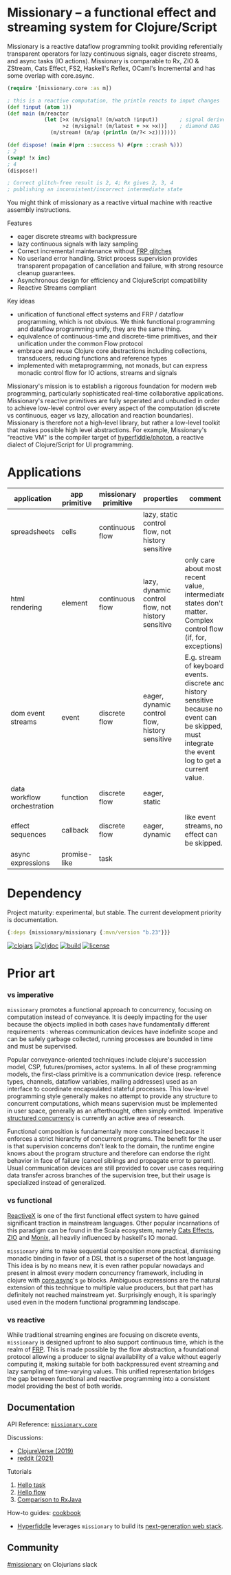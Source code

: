 # Missionary – a functional effect and streaming system for Clojure/Script

Missionary is a reactive dataflow programming toolkit providing referentially transparent operators for lazy continuous signals, eager discrete streams, and async tasks (IO actions). Missionary is comparable to Rx, ZIO & ZStream, Cats Effect, FS2, Haskell's Reflex, OCaml's Incremental and has some overlap with core.async.

```clojure 
(require '[missionary.core :as m])

; this is a reactive computation, the println reacts to input changes
(def !input (atom 1))
(def main (m/reactor
            (let [>x (m/signal! (m/watch !input))       ; signal derived from atom
                  >z (m/signal! (m/latest + >x >x))]    ; diamond DAG
              (m/stream! (m/ap (println (m/?< >z)))))))

(def dispose! (main #(prn ::success %) #(prn ::crash %)))
; 2
(swap! !x inc)
; 4
(dispose!)

; Correct glitch-free result is 2, 4; Rx gives 2, 3, 4 
; publishing an inconsistent/incorrect intermediate state
```
You might think of missionary as a reactive virtual machine with reactive assembly instructions.

Features
* eager discrete streams with backpressure
* lazy continuous signals with lazy sampling
* Correct incremental maintenance without [FRP glitches](https://github.com/raquo/Airstream#frp-glitches)
* No userland error handling. Strict process supervision provides transparent propagation of cancellation and failure, with strong resource cleanup guarantees.
* Asynchronous design for efficiency and ClojureScript compatibility
* Reactive Streams compliant

Key ideas
* unification of functional effect systems and FRP / dataflow programming, which is not obvious. We think functional programming and dataflow programming unify, they are the same thing.
* equivalence of continuous-time and discrete-time primitives, and their unification under the common Flow protocol
* embrace and reuse Clojure core abstractions including collections, transducers, reducing functions and reference types
* implemented with metaprogramming, not monads, but can express monadic control flow for IO actions, streams and signals

Missionary's mission is to establish a rigorous foundation for modern web programming, particularly sophisticated real-time collaborative applications. Missionary's reactive primitives are fully seperated and unbundled in order to achieve low-level control over every aspect of the computation (discrete vs continuous, eager vs lazy, allocation and reaction boundaries). Missionary is therefore not a high-level library, but rather a low-level toolkit that makes possible high level abstractions. For example, Missionary's "reactive VM" is the compiler target of [hyperfiddle/photon](https://hyperfiddle.notion.site/Reactive-Clojure-You-don-t-need-a-web-framework-you-need-a-web-language-44b5bfa526be4af282863f34fa1cfffc), a reactive dialect of Clojure/Script for UI programming.

# Applications

|application|app primitive|missionary primitive|properties|comment|
|---|---|---|---|---|
|spreadsheets|cells|continuous flow|lazy, static control flow, not history sensitive||
|html rendering|element|continuous flow|lazy, dynamic control flow, not history sensitive|only care about most recent value, intermediate states don't matter. Complex control flow (if, for, exceptions)|
|dom event streams|event|discrete flow|eager, dynamic control flow, history sensitive|E.g. stream of keyboard events. discrete and history sensitive because no event can be skipped, must integrate the event log to get a current value.|
|data workflow orchestration|function|discrete flow|eager, static||
|effect sequences|callback|discrete flow|eager, dynamic|like event streams, no effect can be skipped.|
|async expressions|promise-like|task|||

# Dependency

Project maturity: experimental, but stable. The current development priority is documentation.

```clojure
{:deps {missionary/missionary {:mvn/version "b.23"}}} 
```
[![clojars](https://img.shields.io/clojars/v/missionary.svg)](https://clojars.org/missionary)
[![cljdoc](https://cljdoc.org/badge/missionary/missionary)](https://cljdoc.org/d/missionary/missionary/CURRENT)
[![build](https://api.travis-ci.com/leonoel/missionary.svg?branch=master)](https://app.travis-ci.com/github/leonoel/missionary)
[![license](https://img.shields.io/github/license/leonoel/missionary.svg)](LICENSE)

# Prior art

### vs imperative
`missionary` promotes a functional approach to concurrency, focusing on computation instead of conveyance. It is deeply
impacting for the user because the objects implied in both cases have fundamentally different requirements : whereas
communication devices have indefinite scope and can be safely garbage collected, running processes are bounded in time
and must be supervised.

Popular conveyance-oriented techniques include clojure's succession model, CSP, futures/promises, actor systems. In
all of these programming models, the first-class primitive is a communication device (resp. reference types, channels,
dataflow variables, mailing addresses) used as an interface to coordinate encapsulated stateful processes. This low-level
programming style generally makes no attempt to provide any structure to concurrent computations, which means
supervision must be implemented in user space, generally as an afterthought, often simply omitted. Imperative
[structured concurrency](https://en.wikipedia.org/wiki/Structured_concurrency) is currently an active area of research.

Functional composition is fundamentally more constrained because it enforces a strict hierarchy of concurrent programs.
The benefit for the user is that supervision concerns don't leak to the domain, the runtime engine knows about the
program structure and therefore can endorse the right behavior in face of failure (cancel siblings and propagate error
to parent). Usual communication devices are still provided to cover use cases requiring data transfer across branches
of the supervision tree, but their usage is specialized instead of generalized.

### vs functional
[ReactiveX](http://reactivex.io) is one of the first functional effect system to have gained significant traction
in mainstream languages. Other popular incarnations of this paradigm can be found in the Scala ecosystem, namely
[Cats Effects](https://typelevel.org/cats-effect), [ZIO](https://zio.dev) and [Monix](https://monix.io), all heavily
influenced by haskell's IO monad.

`missionary` aims to make sequential composition more practical, dismissing monadic binding in favor of a DSL that is
a superset of the host language. This idea is by no means new, it is even rather popular nowadays and present in almost
every modern concurrency framework, including in clojure with [core.async](https://github.com/clojure/core.async)'s
`go` blocks. Ambiguous expressions are the natural extension of this technique to multiple value producers, but that
part has definitely not reached mainstream yet. Surprisingly enough, it is sparingly used even in the modern functional
programming landscape.

### vs reactive
While traditional streaming engines are focusing on discrete events, `missionary` is designed upfront to also support
continuous time, which is the realm of [FRP](https://en.wikipedia.org/wiki/Functional_reactive_programming). This is
made possible by the flow abstraction, a foundational protocol allowing a producer to signal availability of a value
without eagerly computing it, making suitable for both backpressured event streaming and lazy sampling of time-varying
values. This unified representation bridges the gap between functional and reactive programming into a consistent model
providing the best of both worlds.

## Documentation

API Reference: [`missionary.core`](https://cljdoc.org/d/missionary/missionary/CURRENT/api/missionary.core)

Discussions:
* [ClojureVerse (2019)](https://clojureverse.org/t/missionary-new-release-with-streaming-support-design-notes/4510)
* [reddit (2021)](https://www.reddit.com/r/Clojure/comments/k2db8k/leonoelmissionary_a_functional_effect_and/)

Tutorials
1. [Hello task](doc/tutorials/hello_task.md)
2. [Hello flow](doc/tutorials/hello_flow.md)
3. [Comparison to RxJava](doc/tutorials/rx_comparison.md)

How-to guides: [cookbook](https://github.com/leonoel/missionary/wiki)

* [Hyperfiddle](https://hyperfiddle.net) leverages `missionary` to build its [next-generation web stack](https://hyperfiddle.notion.site/Reactive-Clojure-You-don-t-need-a-web-framework-you-need-a-web-language-44b5bfa526be4af282863f34fa1cfffc).

## Community

[#missionary](https://app.slack.com/client/T03RZGPFR/CL85MBPEF) on Clojurians slack


